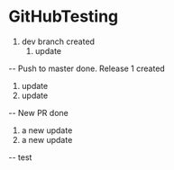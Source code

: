 # GitHubTesting

1. dev branch created
   1. update

-- Push to master done. Release 1 created

   1. update
   1. update


-- New PR done

   1. a new update
   1. a new update

-- test
